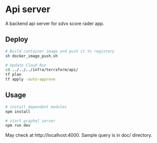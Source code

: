 # Api server

A backend api server for sdvx score rader app.


## Deploy

```sh
# Build container image and push it to registory
sh docker_image_push.sh

# Update Cloud Run
cd ../../../infra/terraform/api/
tf plan
tf apply -auto-approve
```


## Usage

```sh
# install dependent modules
npm install

# start graphql server
npm run dev
```

May check at http://localhost:4000.
Sample query is in doc/ directory.
